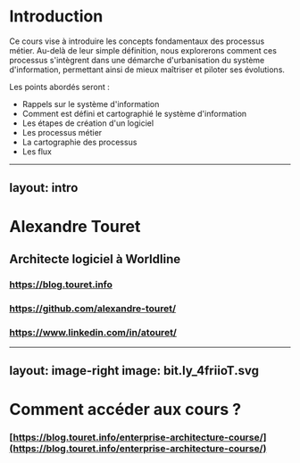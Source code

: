 # Introduction

Ce cours vise à introduire les concepts fondamentaux des processus métier. Au-delà de leur simple définition, nous explorerons comment ces processus s'intègrent dans une démarche d'urbanisation du système d'information, permettant ainsi de mieux maîtriser et piloter ses évolutions.

Les points abordés seront :

* Rappels sur le système d'information
* Comment est défini et cartographié le système d'information
* Les étapes de création d'un logiciel
* Les processus métier
* La cartographie des processus
* Les flux


---
layout: intro
--- 

# Alexandre Touret

## Architecte logiciel à Worldline


### <mdi-open-in-browser /> https://blog.touret.info
### <mdi-github /> https://github.com/alexandre-touret/
### <mdi-linkedin/> https://www.linkedin.com/in/atouret/

---
layout: image-right
image: bit.ly_4friioT.svg
---

# Comment accéder aux cours ?

### <mdi-open-in-browser />[https://blog.touret.info/enterprise-architecture-course/](https://blog.touret.info/enterprise-architecture-course/)

